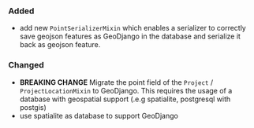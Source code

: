 ### Added

- add new `PointSerializerMixin` which enables a serializer to correctly save geojson features as GeoDjango
in the database and serialize it back as geojson feature.

### Changed

- **BREAKING CHANGE** Migrate the point field of the `Project` /
`ProjectLocationMixin` to GeoDjango. This requires the usage of a database with
geospatial support (.e.g spatialite, postgresql with postgis)
- use spatialite as database to support GeoDjango
